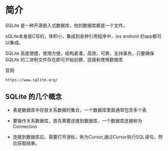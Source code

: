 # 简介

SQLite 是一种开源嵌入式数据库，他的数据库都是一个文件。

sQLite本身是C写的，体积小，集成到各种引用程序中，ios android 的app都可以集成。

SQLite 高度便捷，使用方便，结构紧凑，高效，可靠，支持事务，只要确保 SQLite 的二进制文件存在即可开始创建、连接和使用数据库

官网

```
https://www.sqlite.org/
```





## SQLite 的几个概念

- 表是数据库中存放关系数据的集合，一个数据库里面通常包含多个表

- 要操作关系数据库，首先需要连接到数据库，一个数据库连接称为Connection

- 连接到数据库后，需要打开游标，称为Cursor,通过Cursor执行SQL语句，然后获取结果。





